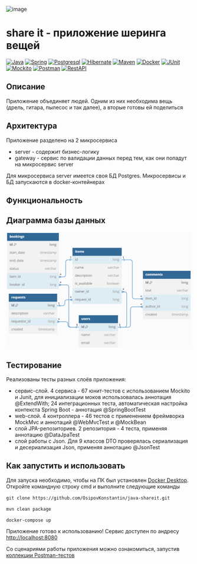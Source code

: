 ![image](https://github.com/OsipovKonstantin/java-shareit/assets/98541812/0974a421-f97e-45a6-b2d7-ca35f5b85e69)
# share it - приложение шеринга вещей
[![Java](https://img.shields.io/badge/-Java-F29111?style=for-the-badge&logo=java&logoColor=e38873)](https://www.oracle.com/java/)
[![Spring](https://img.shields.io/badge/-Spring-6AAD3D?style=for-the-badge&logo=spring&logoColor=90fd87)](https://spring.io/projects/spring-framework) 
[![Postgresql](https://img.shields.io/badge/-postgresql-31648C?style=for-the-badge&logo=postgresql&logoColor=FFFFFF)](https://www.postgresql.org/)
[![Hibernate](https://img.shields.io/badge/-Hibernate-B6A975?style=for-the-badge&logo=hibernate&logoColor=717c88)](https://hibernate.org/)
[![Maven](https://img.shields.io/badge/-Maven-7D2675?style=for-the-badge&logo=apache&logoColor=e38873)](https://maven.apache.org/)
[![Docker](https://img.shields.io/badge/docker-%230db7ed.svg?style=for-the-badge&logo=docker&logoColor=white)](https://www.docker.com/)
[![JUnit](https://img.shields.io/badge/JUnit%205-6CA315?style=for-the-badge&logo=JUnit&logoColor=white)](https://junit.org/junit5/docs/current/user-guide/)
[![Mockito](https://img.shields.io/badge/-mockito-6CA315?style=for-the-badge&logo=mockito&logoColor=90fd87)](https://site.mockito.org/)
[![Postman](https://img.shields.io/badge/Postman-FF6C37?style=for-the-badge&logo=postman&logoColor=white)](https://www.postman.com/)
[![RestAPI](https://img.shields.io/badge/-rest%20api-007EC0?style=for-the-badge&logo=restapi&logoColor=275ecf)](https://restfulapi.net/)

## Описание
Приложение объединяет людей. Одним из них необходима вещь (дрель, гитара, пылесос и так далее), а вторые готовы ей поделиться
## Архитектура
Приложение разделено на 2 микросервиса
- server - содержит бизнес-логику
- gateway - сервис по валидации данных перед тем, как они попадут на микросервис server

Для микросервиса server имеется своя БД Postgres. Микросервисы и БД запускаются в docker-контейнерах

## Функциональность
## Диаграмма базы данных
![схема БД Postgres](share-it_schema_DB.PNG)

## Тестирование
Реализованы тесты разных слоёв приложения:
- сервис-слой. 4 сервиса - 67 юнит-тестов с использованием Mockito и Junit, для инициализации моков использовалась аннотация @ExtendWith; 24 интеграционных теста, автоматическая настройка контекста Spring Boot - аннотация @SpringBootTest
- web-слой. 4 контроллера - 46 тестов с применением фреймворка MockMvc и аннотаций @WebMvcTest и @MockBean
- слой JPA-репозиториев. 2 репозитория - 4 теста, применяя аннотацию @DataJpaTest
- слой работы с Json. Для 9 классов DTO проверялась сериализация и десериализация Json, применяя аннотацию @JsonTest
## Как запустить и использовать
Для запуска необходимо, чтобы на ПК был установлен [Docker Desktop](https://www.docker.com/products/docker-desktop/). Откройте командную строку cmd и выполните следующие команды

   ```
git clone https://github.com/OsipovKonstantin/java-shareit.git
   ```
   ```
mvn clean package
   ```
   ```
docker-compose up
   ```
Приложение готово к использованию! Сервис доступен по андресу [http://localhost:8080](http://localhost:8080)

Со сценариями работы приложения можно ознакомиться, запустив [коллекции Postman-тестов](postman/sprint.json)
